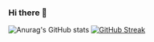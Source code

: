 ### Hi there 👋
![Anurag's GitHub stats](https://github-readme-stats.vercel.app/api?username=jelenCleo&show_icons=true&theme=radical)
[![GitHub Streak](https://streak-stats.demolab.com/?user=jelenaCleo&theme=dark)](https://git.io/streak-stats)

<!--
**jelenaCleo/jelenaCleo** is a ✨ _special_ ✨ repository because its `README.md` (this file) appears on your GitHub profile.

Here are some ideas to get you started:

- 🔭 I’m currently working on ...
- 🌱 I’m currently learning ...
- 👯 I’m looking to collaborate on ...
- 🤔 I’m looking for help with ...
- 💬 Ask me about ...
- 📫 How to reach me: ...
- 😄 Pronouns: ...
- ⚡ Fun fact: ...
-->
